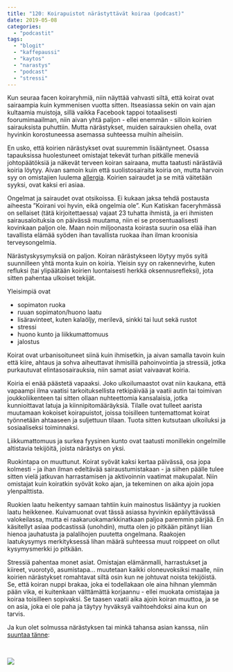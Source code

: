 ```yaml
---
title: "120: Koirapuistot närästyttävät koiraa (podcast)"
date: 2019-05-08
categories: 
  - "podcastit"
tags: 
  - "blogit"
  - "kaffepaussi"
  - "kaytos"
  - "narastys"
  - "podcast"
  - "stressi"
---
```


Kun seuraa facen koiraryhmiä, niin näyttää vahvasti siltä, että koirat ovat sairaampia kuin kymmenisen vuotta sitten. Itseasiassa sekin on vain ajan kultaamia muistoja, sillä vaikka Facebook tappoi totaalisesti foorumimaailman, niin aivan yhtä paljon - ellei enemmän - silloin koirien sairauksista puhuttiin. Mutta närästykset, muiden sairauksien ohella, ovat hyvinkin korostuneessa asemassa suhteessa muihin aiheisiin.

<!--more-->

En usko, että koirien närästykset ovat suuremmin lisääntyneet. Osassa tapauksissa huolestuneet omistajat tekevät turhan pitkälle meneviä johtopäätöksiä ja näkevät terveen koiran sairaana, mutta taatusti närästäviä koiria löytyy. Aivan samoin kuin että suolistosairaita koiria on, mutta harvoin syy on omistajien luulema [allergia](https://www.katiska.eu/tieto/koiran-allergia-hiiva-iho/koiran-allergia-pahkinankuoressa/). Koirien sairaudet ja se mitä väitetään syyksi, ovat kaksi eri asiaa.

Ongelmat ja sairaudet ovat otsikoissa. Ei kukaan jaksa tehdä postausta aiheesta ”Koirani voi hyvin, eikä ongelmia ole”. Kun Katiskan faceryhmässä on sellaiset (tätä kirjoitettaessa) vajaat 23 tuhatta ihmistä, ja eri ihmisten sairausaloituksia on päivässä muutama, niin ei se prosentuaalisesti kovinkaan paljon ole. Maan noin miljoonasta koirasta suurin osa elää ihan tavallista elämää syöden ihan tavallista ruokaa ihan ilman kroonisia terveysongelmia.

Närästyskysymyksiä on paljon. Koiran närästykseen löytyy myös syitä suunnilleen yhtä monta kuin on koiria. Yleisin syy on rakennevirhe, kuten refluksi (tai ylipäätään koirien luontaisesti herkkä oksennusrefleksi), jota sitten pahentaa ulkoiset tekijät.

Yleisimpiä ovat

- sopimaton ruoka
- ruuan sopimaton/huono laatu
- lisäravinteet, kuten kalaöljy, merilevä, sinkki tai luut sekä rustot
- stressi
- huono kunto ja liikkumattomuus
- jalostus

Koirat ovat urbanisoituneet siinä kuin ihmisetkin, ja aivan samalla tavoin kuin että kiire, ahtaus ja sohva aiheuttavat ihmisillä pahoinvointia ja stressiä, jotka purkautuvat elintasosairauksia, niin samat asiat vaivaavat koiria.

Koiria ei enää päästetä vapaaksi. Joko ulkoilumaastot ovat niin kaukana, että vapaampi ilma vaatisi tarkoituksellista retkipäivää ja vaatii autin tai toimivan joukkoliikenteen tai sitten ollaan nuhteettomia kansalaisia, jotka kunnioittavat latuja ja kiinnipitomääräyksiä. Tilalle ovat tulleet aarista muutamaan kokoiset koirapuistot, joissa toisilleen tuntemattomat koirat työnnetään ahtaaseen ja suljettuun tilaan. Tuota sitten kutsutaan ulkoiluksi ja sosiaaliseksi toiminnaksi.

Liikkumattomuus ja surkea fyysinen kunto ovat taatusti monillekin ongelmille altistavia tekijöitä, joista närästys on yksi.

Ruokintapa on muuttunut. Koirat syövät kaksi kertaa päivässä, osa jopa kolmesti - ja ihan ilman edeltävää sairaustumistakaan - ja siihen päälle tulee sitten vielä jatkuvan harrastamisen ja aktivoinnin vaatimat makupalat. Niin omistajat kuin koiratkin syövät koko ajan, ja tekeminen on aika ajoin jopa ylenpalttista.

Ruokien laatu heikentyy samaan tahtiin kuin mainostus lisääntyy ja ruokien laatu heikkenee. Kuivamuonat ovat tässä asiassa hyvinkin epäilyttävässä valokeilassa, mutta ei raakaruokamarkkinatkaan paljoa paremmin pärjää. En käsitellyt asiaa podcastissä (unohdin), mutta olen jo pitkään pitänyt liian hienoa jauhatusta ja palalihojen puutetta ongelmana. Raakojen laatukysymys merkityksessä lihan määrä suhteessa muut roippeet on ollut kysymysmerkki jo pitkään.

Stressiä pahentaa monet asiat. Omistajan elämänmalli, harrastukset ja kiireet, vuorotyö, asumistapa... muutetaan kaikki oloneuvoksiksi maalle, niin koirien närästykset romahtavat siltä osin kun ne johtuvat noista tekijöistä. Se, että koiran nuppi brakaa, joka ei todellakaan ole aina hihnan ylemmän pään vika, ei kuitenkaan välttämättä korjaannu - ellei muokata omistajaa ja koiraa toisilleen sopivaksi. Se taasen vaatii aika ajoin koiran muuttoa, ja se on asia, joka ei ole paha ja täytyy hyväksyä vaihtoehdoksi aina kun on tarvis.

Ja kun olet solmussa närästyksen tai minkä tahansa asian kanssa, niin [suuntaa tänne](https://store.katiska.info/tuote/puhelinneuvonta/):

 

[![](images/koiran-ruokintaneuvonta.jpg)](https://store.katiska.info/tuote/puhelinneuvonta/)
